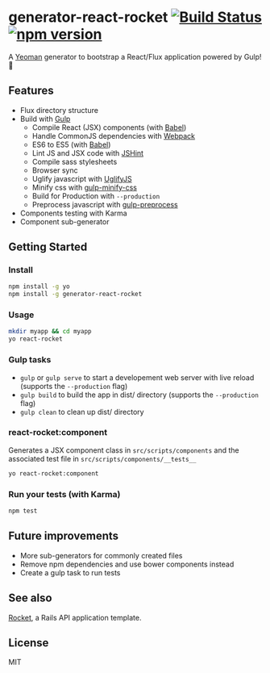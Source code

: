 # generator-react-rocket [![Build Status](https://travis-ci.org/nsarno/generator-react-rocket.svg?branch=master)](https://travis-ci.org/nsarno/generator-react-rocket) [![npm version](https://badge.fury.io/js/generator-react-rocket.svg)](http://badge.fury.io/js/generator-react-rocket)

A [Yeoman](http://yeoman.io/) generator to bootstrap a React/Flux application powered by Gulp! 🚀

## Features

- Flux directory structure
- Build with [Gulp](http://gulpjs.com/)
  - Compile React (JSX) components (with [Babel](https://babeljs.io/))
  - Handle CommonJS dependencies with [Webpack](http://webpack.github.io/)
  - ES6 to ES5 (with [Babel](https://babeljs.io/))
  - Lint JS and JSX code with [JSHint](https://github.com/spalger/gulp-jshint)
  - Compile sass stylesheets
  - Browser sync
  - Uglify javascript with [UglifyJS](https://github.com/terinjokes/gulp-uglify)
  - Minify css with [gulp-minify-css](https://github.com/murphydanger/gulp-minify-css)
  - Build for Production with `--production`
  - Preprocess javascript with [gulp-preprocess](https://github.com/jas/gulp-preprocess)
- Components testing with Karma
- Component sub-generator

## Getting Started

### Install

```bash
npm install -g yo
npm install -g generator-react-rocket
```

### Usage

```bash
mkdir myapp && cd myapp
yo react-rocket
```

### Gulp tasks

- `gulp` or `gulp serve` to start a developement web server with live reload (supports the `--production` flag)
- `gulp build` to build the app in dist/ directory (supports the `--production` flag)
- `gulp clean` to clean up dist/ directory

### react-rocket:component

Generates a JSX component class in `src/scripts/components` and the associated test file in `src/scripts/components/__tests__`

```bash
yo react-rocket:component
```

### Run your tests (with Karma)

```bash
npm test
```

## Future improvements

- More sub-generators for commonly created files
- Remove npm dependencies and use bower components instead
- Create a gulp task to run tests

## See also

[Rocket](https://github.com/nsarno/rocket), a Rails API application template.

## License

MIT
